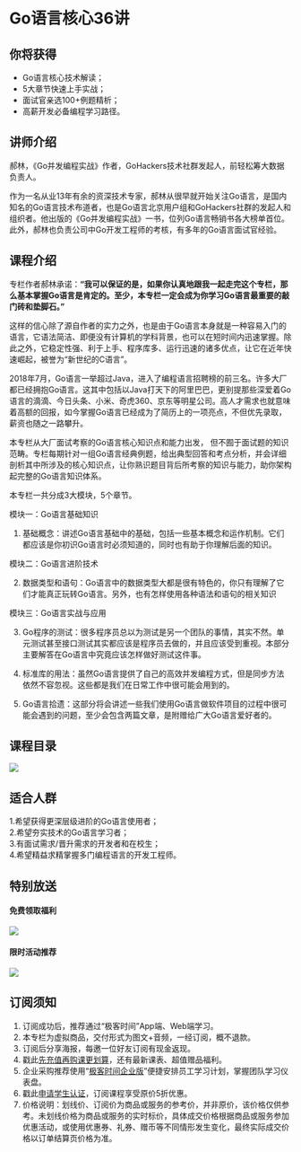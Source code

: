 # Go语言核心36讲

## 你将获得

*   Go语言核心技术解读；
*   5大章节快速上手实战；
*   面试官亲选100+例题精析；
*   高薪开发必备编程学习路径。

  

## 讲师介绍

郝林，《Go并发编程实战》作者，GoHackers技术社群发起人，前轻松筹大数据负责人。

作为一名从业13年有余的资深技术专家，郝林从很早就开始关注Go语言，是国内知名的Go语言技术布道者，也是Go语言北京用户组和GoHackers社群的发起人和组织者。他出版的《Go并发编程实战》一书，位列Go语言畅销书各大榜单首位。此外，郝林也负责公司中Go开发工程师的考核，有多年的Go语言面试官经验。

  

## 课程介绍

专栏作者郝林承诺：**“我可以保证的是，如果你认真地跟我一起走完这个专栏，那么基本掌握Go语言是肯定的。至少，本专栏一定会成为你学习Go语言最重要的敲门砖和垫脚石。”**

这样的信心除了源自作者的实力之外，也是由于Go语言本身就是一种容易入门的语言，它语法简洁、即便没有计算机的学科背景，也可以在短时间内迅速掌握。除此之外，它稳定性强、利于上手、程序库多、运行迅速的诸多优点，让它在近年快速崛起，被誉为“新世纪的C语言”。

2018年7月，Go语言一举超过Java，进入了编程语言招聘榜的前三名。许多大厂都已经拥抱Go语言。这其中包括以Java打天下的阿里巴巴，更别提那些深爱着Go语言的滴滴、今日头条、小米、奇虎360、京东等明星公司。高人才需求也就意味着高额的回报，如今掌握Go语言已经成为了简历上的一项亮点，不但优先录取，薪资也随之一路攀升。

本专栏从大厂面试考察的Go语言核心知识点和能力出发， 但不囿于面试题的知识范畴。专栏每期针对一组Go语言经典例题，给出典型回答和考点分析，并会详细剖析其中所涉及的核心知识点，让你熟识题目背后所考察的知识与能力，助你架构起完整的Go语言知识体系。

本专栏一共分成3大模块，5个章节。

模块一：Go语言基础知识

1.  基础概念：讲述Go语言基础中的基础，包括一些基本概念和运作机制。它们都应该是你初识Go语言时必须知道的，同时也有助于你理解后面的知识。

模块二：Go语言进阶技术

2.  数据类型和语句：Go语言中的数据类型大都是很有特色的，你只有理解了它们才能真正玩转Go语言。另外，也有怎样使用各种语法和语句的相关知识

模块三：Go语言实战与应用

3.  Go程序的测试：很多程序员总以为测试是另一个团队的事情，其实不然。单元测试甚至接口测试其实都应该是程序员去做的，并且应该受到重视。本部分主要解答在Go语言中究竟应该怎样做好测试这件事。
    
4.  标准库的用法：虽然Go语言提供了自己的高效并发编程方式，但是同步方法依然不容忽视。这些都是我们在日常工作中很可能会用到的。
    
5.  Go语言拾遗：这部分将会讲述一些我们使用Go语言做软件项目的过程中很可能会遇到的问题，至少会包含两篇文章，是附赠给广大Go语言爱好者的。
    

  

## 课程目录

![](https://static001.geekbang.org/resource/image/1d/4f/1d07b15335ad1c227b918c52d0b8254f.jpg)

  

## 适合人群

1.希望获得更深层级进阶的Go语言使用者；  
2.希望夯实技术的Go语言学习者；  
3.有面试需求/晋升需求的开发者和在校生；  
4.希望精益求精掌握多门编程语言的开发工程师。

  

## 特别放送

#### 免费领取福利

[![](https://static001.geekbang.org/resource/image/16/13/1664800067c250a67yy94c57d0e76c13.jpg?wh=1035x360)](https://time.geekbang.org/article/428647)  
  

#### 限时活动推荐

[![](https://static001.geekbang.org/resource/image/67/a0/6720f5d50b4b38abbf867facdef728a0.png?wh=1035x360)](https://shop18793264.m.youzan.com/wscgoods/detail/2fmoej9krasag5p?dc_ps=2913145716543073286.200001)

  

## 订阅须知

1.  订阅成功后，推荐通过“极客时间”App端、Web端学习。
2.  本专栏为虚拟商品，交付形式为图文+音频，一经订阅，概不退款。
3.  订阅后分享海报，每邀一位好友订阅有现金返现。
4.  戳此[先充值再购课更划算](https://shop18793264.m.youzan.com/wscgoods/detail/2fmoej9krasag5p?scan=1&activity=none&from=kdt&qr=directgoods_1541158976&shopAutoEnter=1)，还有最新课表、超值赠品福利。
5.  企业采购推荐使用“[极客时间企业版](https://b.geekbang.org/?utm_source=geektime&utm_medium=columnintro&utm_campaign=newregister&gk_source=2021020901_gkcolumnintro_newregister)”便捷安排员工学习计划，掌握团队学习仪表盘。
6.  戳此[申请学生认证](https://promo.geekbang.org/activity/student-certificate?utm_source=geektime&utm_medium=caidanlan1)，订阅课程享受原价5折优惠。
7.  价格说明：划线价、订阅价为商品或服务的参考价，并非原价，该价格仅供参考。未划线价格为商品或服务的实时标价，具体成交价格根据商品或服务参加优惠活动，或使用优惠券、礼券、赠币等不同情形发生变化，最终实际成交价格以订单结算页价格为准。
